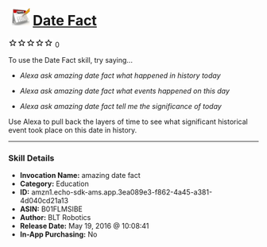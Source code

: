 # &nbsp;<img src="skill_icon" alt="Date Fact icon" width="36"> [Date Fact](http://alexa.amazon.com/#skills/amzn1.echo-sdk-ams.app.3ea089e3-f862-4a45-a381-4d040cd21a13)
![0 stars](../../images/ic_star_border_black_18dp_1x.png)![0 stars](../../images/ic_star_border_black_18dp_1x.png)![0 stars](../../images/ic_star_border_black_18dp_1x.png)![0 stars](../../images/ic_star_border_black_18dp_1x.png)![0 stars](../../images/ic_star_border_black_18dp_1x.png) 0

To use the Date Fact skill, try saying...

* *Alexa ask amazing date fact what happened in history today*

* *Alexa ask amazing date fact what events happened on this day*

* *Alexa ask amazing date fact tell me the significance of today*

Use Alexa to pull back the layers of time to see what significant historical event took place on this date in history.

***

### Skill Details

* **Invocation Name:** amazing date fact
* **Category:** Education
* **ID:** amzn1.echo-sdk-ams.app.3ea089e3-f862-4a45-a381-4d040cd21a13
* **ASIN:** B01FLMSIBE
* **Author:** BLT Robotics
* **Release Date:** May 19, 2016 @ 10:08:41
* **In-App Purchasing:** No

